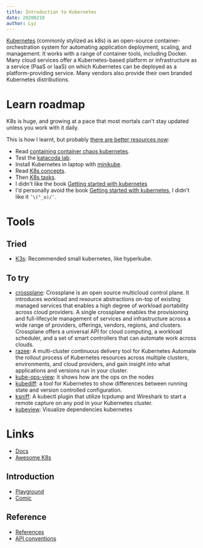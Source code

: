 ```yaml
---
title: Introduction to Kubernetes
date: 20200210
author: Lyz
---
```


[Kubernetes](https://en.wikipedia.org/wiki/Kubernetes) (commonly stylized as
k8s) is an open-source container-orchestration system for automating application
deployment, scaling, and management. It works with a range of container tools,
including Docker. Many cloud services offer a Kubernetes-based platform or
infrastructure as a service (PaaS or IaaS) on which Kubernetes can be deployed
as a platform-providing service. Many vendors also provide their own branded
Kubernetes distributions.

# Learn roadmap

K8s is huge, and growing at a pace that most mortals can't stay updated unless
you work with it daily.

This is how I learnt, but probably [there are better resources now](https://github.com/ramitsurana/awesome-kubernetes#starting-point):

* Read [containing container chaos kubernetes](
  https://opensource.com/life/16/9/containing-container-chaos-kubernetes).
* Test the [katacoda lab](https://www.katacoda.com/courses/kubernetes).
* Install Kubernetes in laptop with
  [minikube](https://kubernetes.io/docs/setup/learning-environment/minikube/).
* Read [K8s concepts](https://kubernetes.io/docs/concepts).
* Then [K8s tasks](https://kubernetes.io/docs/tasks/).
* I didn't like the book [Getting started with kubernetes](
  ~/doc/kubernetes/Getting.started.with.kubernetes_-_Jonathan.Baier.epub)
* I'd personally avoid the book [Getting started with
  kubernetes](https://www.packtpub.com/eu/virtualization-and-cloud/getting-started-kubernetes-third-edition),
  I didn't like it `¯\(°_o)/¯`.

# Tools

## Tried

* [K3s](k3s.io): Recommended small kubernetes, like hyperkube.

## To try

* [crossplane](https://github.com/crossplaneio/crossplane): Crossplane is an
  open source multicloud control plane. It introduces workload and resource
  abstractions on-top of existing managed services that enables a high degree of
  workload portability across cloud providers. A single crossplane enables the
  provisioning and full-lifecycle management of services and infrastructure
  across a wide range of providers, offerings, vendors, regions, and clusters.
  Crossplane offers a universal API for cloud computing, a workload scheduler,
  and a set of smart controllers that can automate work across clouds.
* [razee](razee.io): A multi-cluster continuous delivery tool for Kubernetes
  Automate the rollout process of Kubernetes resources across multiple clusters,
  environments, and cloud providers, and gain insight into what applications and
  versions run in your cluster.
* [kube-ops-view](https://github.com/hjacobs/kube-ops-view): it shows how are
  the ops on the nodes
* [kubediff](https://github.com/weaveworks/kubediff): a tool for Kubernetes to
  show differences between running state and version controlled configuration.
* [ksniff](https://github.com/eldadru/ksniff): A kubectl plugin that utilize
  tcpdump and Wireshark to start a remote capture on any pod in your Kubernetes
  cluster.
* [kubeview](https://learnk8s.io/visualise-dependencies-kubernetes/): Visualize
  dependencies kubernetes

# Links

* [Docs](https://kubernetes.io/docs/)
* [Awesome K8s](https://github.com/ramitsurana/awesome-kubernetes)

## Introduction

* [Playground](https://www.katacoda.com/courses/kubernetes/playground)
* [Comic](https://cloud.google.com/kubernetes-engine/kubernetes-comic)

## Reference

* [References](https://kubernetes.io/docs/reference/)
* [API conventions](https://github.com/kubernetes/community/blob/master/contributors/devel/api-conventions.md)
